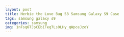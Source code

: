 ```yaml
---
layout: post
title: Herbie the Love Bug 53 Samsung Galaxy S9 Case
tags: samsung galaxy s9
categories: samsung
img: 1nFsq6TJpCEb1Teg7Ls0LHy_qWpceJzoY
---
```

